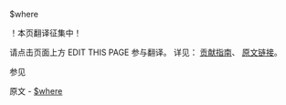  $where

 ！本页翻译征集中！

请点击页面上方 EDIT THIS PAGE 参与翻译。
详见：
[贡献指南]( https://github.com/whaleal/MongoDB-Manual-zh/blob/master/CONTRIBUTING.md )、
[原文链接](  https://docs.mongodb.com/manual/reference/operator/query/where/  )。

 参见

原文 - [$where]( https://docs.mongodb.com/manual/reference/operator/query/where/ )

